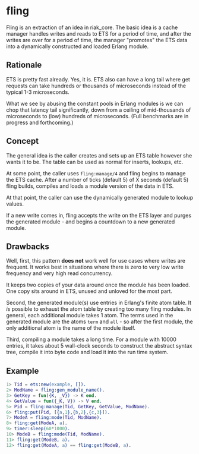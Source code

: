 fling
=====
Fling is an extraction of an idea in riak_core. The basic idea is a cache manager
handles writes and reads to ETS for a period of time, and after the writes are
over for a period of time, the manager "promotes" the ETS data into a dynamically
constructed and loaded Erlang module.

Rationale
---------
ETS is pretty fast already. Yes, it is. ETS also can have a long tail where
get requests can take hundreds or thousands of microseconds instead of the
typical 1-3 microseconds.

What we see by abusing the constant pools in Erlang modules is we can chop
that latency tail significantly, down from a ceiling of mid-thousands of 
microseconds to (low) hundreds of microseconds. (Full benchmarks are
in progress and forthcoming.)

Concept
-------
The general idea is the caller creates and sets up an ETS table however she
wants it to be.  The table can be used as normal for inserts, lookups, etc.

At some point, the caller uses `fling:manage/4` and fling begins to manage
the ETS cache.  After a number of ticks (default 5) of X seconds (default 5)
fling builds, compiles and loads a module version of the data in ETS.

At that point, the caller can use the dynamically generated module to
lookup values.

If a new write comes in, fling accepts the write on the ETS layer and 
purges the generated module - and begins a countdown to a new generated
module.

Drawbacks
---------
Well, first, this pattern **does not** work well for use cases where writes
are frequent.  It works best in situations where there is zero to very low
write frequency and very high read concurrency.

It keeps two copies of your data around once the module has been loaded. 
One copy sits around in ETS, unused and unloved for the most part.

Second, the generated module(s) use entries in Erlang's finite atom table.
It *is* possible to exhaust the atom table by creating too many fling
modules. In general, each additional module takes 1 atom. The terms
used in the generated module are the atoms `term` and `all` - so after
the first module, the only additional atom is the name of the module 
itself.

Third, compiling a module takes a long time. For a module with 10000
entries, it takes about 5 wall-clock seconds to construct the abstract
syntax tree, compile it into byte code and load it into the run time
system.

Example
-------
```erlang
1> Tid = ets:new(example, []).
2> ModName = fling:gen_module_name().
3> GetKey = fun({K, _V}) -> K end.
4> GetValue = fun({_K, V}) -> V end.
5> Pid = fling:manage(Tid, GetKey, GetValue, ModName).
6> fling:put(Pid, [{a,1},{b,2},{c,3}]).
7> ModeA = fling:mode(Tid, ModName).
8> fling:get(ModeA, a).
9> timer:sleep(60*1000).
10> ModeB = fling:mode(Tid, ModName).
11> fling:get(ModeB, a).
12> fling:get(ModeA, a) == fling:get(ModeB, a).
```

